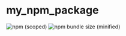 # my_npm_package
![npm (scoped) ](https://img.shields.io/badge/version-1.0.0-blue.svg)
![npm bundle size (minified)](https://img.shields.io/github/min/dominiquejane/my_npm_package.svg)

